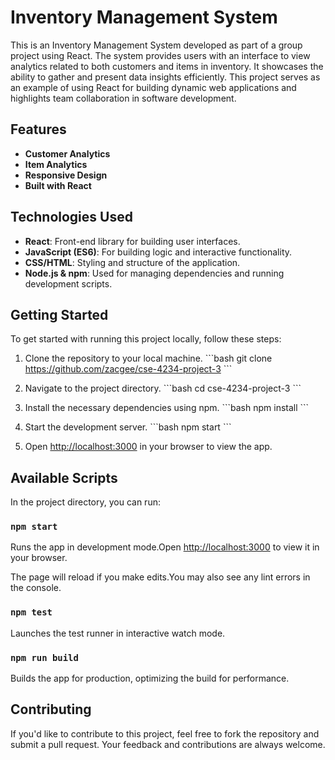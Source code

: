 
# Inventory Management System

This is an Inventory Management System developed as part of a group project using React. The system provides users with an interface to view analytics related to both customers and items in inventory. It showcases the ability to gather and present data insights efficiently. This project serves as an example of using React for building dynamic web applications and highlights team collaboration in software development.

## Features

- **Customer Analytics**
- **Item Analytics**
- **Responsive Design**
- **Built with React** 

## Technologies Used

- **React**: Front-end library for building user interfaces.
- **JavaScript (ES6)**: For building logic and interactive functionality.
- **CSS/HTML**: Styling and structure of the application.
- **Node.js & npm**: Used for managing dependencies and running development scripts.

## Getting Started

To get started with running this project locally, follow these steps:

1. Clone the repository to your local machine.
    \`\`\`bash
    git clone https://github.com/zacgee/cse-4234-project-3
    \`\`\`

2. Navigate to the project directory.
    \`\`\`bash
    cd cse-4234-project-3
    \`\`\`

3. Install the necessary dependencies using npm.
    \`\`\`bash
    npm install
    \`\`\`

4. Start the development server.
    \`\`\`bash
    npm start
    \`\`\`

5. Open [http://localhost:3000](http://localhost:3000) in your browser to view the app.

## Available Scripts

In the project directory, you can run:

### `npm start`

Runs the app in development mode.Open [http://localhost:3000](http://localhost:3000) to view it in your browser.

The page will reload if you make edits.You may also see any lint errors in the console.

### `npm test`

Launches the test runner in interactive watch mode.

### `npm run build`

Builds the app for production, optimizing the build for performance.



## Contributing

If you'd like to contribute to this project, feel free to fork the repository and submit a pull request. Your feedback and contributions are always welcome.
